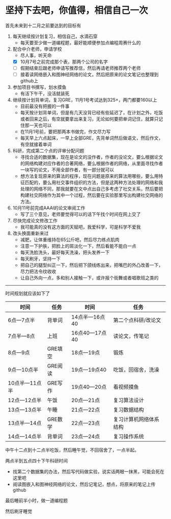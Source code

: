 # 坚持下去吧，你值得，相信自己一次

首先未来到十二月之前要达到的目标有

1. 每天继续按计划复习，相信自己，水滴石穿
   + 每天要至少做一道编程题，最好能顺便参加点编程周赛什么的
2. 配合中介老师，申请学校
   + 尽人事，听天命
   + [x] 10月7号之前完成那个表，那两个公司的名字
   + [ ] 假期结束后跟老师申请写推荐信，然后再请老师推荐两个老师
   + [ ] 接着读网络嵌入和图神经网络的论文，然后把原来的论文笔记也整理到github上
3. 参加项目书撰写，划水摸鱼
   + 有活下午干，没活就装死
4. 继续按计划背单词，复习GRE，11月1号考试达到325+，两门都要160以上
   + 目前最没有把握的一件事
   + 每天按计划背单词，但是有几天没背已经有些延迟了，在计划之外，吃饭或者回来之后，有空就要拿出来复习，无论如何要把单词记住，就算只记住那一天也可以
   + 在11月1号前，要把那两本书做完，作文尽力写
   + 每天早上六点起床，一早上全部GRE，先背单词然后做语文，然后作文，有空就接着单词
5. 科研，完成第二个点的评审分配问题
   + 寻找合适的数据集，现在是论文的没作者，作者的没论文，要么根据论文的网络构建对应作者的合著网络，要么根据作者的网络，从里面寻找作者一块写的论文，不用全部作者，有一部分就可以
   + 想方法复现原来的算法的程序，现在问题是原来的算法用哪些，要么用特征匹配的，要么用社交事件组织的方法，但是这两种方法处理的网络和我处理的网络不同，那我就要在文中点出自己多考虑了社交关系，然后要把构建社交网络作为其中一个过程，然后要在实验那里写出构建社交网络的方法。
6. 10月11号前完成AAAI的论文审阅工作
   + 写了三个意见，老师要觉得可以的话下午找个时间在网上交了
7. 尽快完成论文修改工作
   + 我可能真的没有这方面的天赋吧，我爱科学，可是科学不爱我
8. 改头换面重新来过
   + 减肥，让体重维持在65公斤吧，然后尽力练点肌肉
   + 注意一下护肤，把脸上的斑淡化一下，然后看能不能白一点
   + 每天洗脸洗头，最好每天洗澡，把头发养一下
   + 每天刷牙，坚持一下
   + 把自己的腿型纠正一下，然后把下颌线练出来，把嘴巴的外凸改善一下，尽力把法令纹收收
   + 让自己外向一点，多和别人接触一下，或许报个街舞或者唱歌班之类的

---

时间规划就应该如下了

|    时间      |       任务       |     时间      | 任务
|      -       |        -        |       -       |  -
 6点—7点半     | 背单词           | 14点半—16点40 | 第二个点科研/改论文
 7点半—8点     | 上班             | 16点40—17点40 | 读论文，传笔记
 8点—9点       | GRE填空          | 18点—19点     | 锻炼
 9点—10点半    | GRE阅读          | 19点—19点40   | 吃饭，回宿舍，洗澡
 10点半—11点半 | GRE写作          | 19点40—20点   | 看视频摸鱼
 12点—12点半   | 午饭             | 20点—21点     | 复习算法设计
 13点—13点半   | 午睡             | 21点—22点     | 复习数据结构
 13点半—14点   | GRE数学          | 22点—23点     | 复习计算机网络体系结构
 14点—14点半   | 背单词           | 23点—24点     | 复习操作系统

中午十二点到十二点半吃饭，然后睡午觉，不回宿舍了，一点半起。

两点半到五点四十下午科研时间

+ 找第二个数据集的办法，然后写代码做实验，说实话两眼一抹黑，可能会死在这里吧
+ 阅读图嵌入和图神经网络的论文，然后记笔记，想点，将原来的笔记上传github

最后睡前半小时，做一道编程题

然后刷牙睡觉
